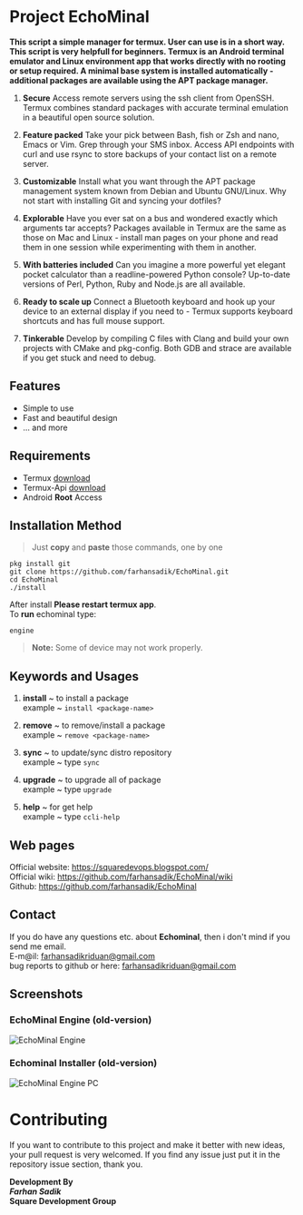 # Project EchoMinal
**This script a simple manager for termux. User can use is in a short way. This script is very helpfull for beginners.
Termux is an Android terminal emulator and Linux environment app that works directly with no rooting or setup required. A minimal base system is installed automatically - additional packages are available using the APT package manager.**

1. **Secure** Access remote servers using the ssh client from OpenSSH. Termux combines standard packages with accurate terminal emulation in a beautiful open source solution.

2. **Feature packed** Take your pick between Bash, fish or Zsh and nano, Emacs or Vim. Grep through your SMS inbox. Access API endpoints with curl and use rsync to store backups of your contact list on a remote server.

3. **Customizable** Install what you want through the APT package management system known from Debian and Ubuntu GNU/Linux. Why not start with installing Git and syncing your dotfiles?

4. **Explorable** Have you ever sat on a bus and wondered exactly which arguments tar accepts? Packages available in Termux are the same as those on Mac and Linux - install man pages on your phone and read them in one session while experimenting with them in another.

5. **With batteries included** Can you imagine a more powerful yet elegant pocket calculator than a readline-powered Python console? Up-to-date versions of Perl, Python, Ruby and Node.js are all available.

6. **Ready to scale up** Connect a Bluetooth keyboard and hook up your device to an external display if you need to - Termux supports keyboard shortcuts and has full mouse support.

7. **Tinkerable** Develop by compiling C files with Clang and build your own projects with CMake and pkg-config. Both GDB and strace are available if you get stuck and need to debug.

## Features
  * Simple to use
  * Fast and beautiful design
  * ... and more

## Requirements
  * Termux [download](https://play.google.com/store/apps/details?id=com.termux&hl=en)
  * Termux-Api [download](https://play.google.com/store/apps/details?id=com.termux.api&hl=en)
  * Android **Root** Access 

## Installation Method
> Just **copy** and **paste** those commands, one by one
```
pkg install git 
git clone https://github.com/farhansadik/EchoMinal.git
cd EchoMinal
./install
```
After install **Please restart termux app**. <br>
To **run** echominal type: 
```
engine 
```

> **Note:** Some of device may not work properly. 

## Keywords and Usages
 1. **install** ~ to install a package  <br>
 example ~ ```install <package-name>``` 
 
 2. **remove** ~ to remove/install a package <br>
 example ~ ```remove <package-name>``` 
 
 3. **sync** ~ to update/sync distro repository <br>
 example ~ type ```sync```
 
 4. **upgrade** ~ to upgrade all of package <br>
 example ~ type ```upgrade```

 5. **help** ~ for get help <br>
 example ~ type ```ccli-help``` 
 

## Web pages
Official website: https://squaredevops.blogspot.com/ <br>
Official wiki: https://github.com/farhansadik/EchoMinal/wiki <br>
Github: https://github.com/farhansadik/EchoMinal <br>

## Contact
If you do have any questions etc. about **Echominal**, then i don't mind if you send me email. <br>
E-m@il: farhansadikriduan@gmail.com <br>
bug reports to github or here: farhansadikriduan@gmail.com <br>


## Screenshots
### EchoMinal Engine (old-version)
![EchoMinal Engine](/image/echominal_engine.png?raw=true "Engine")
### Echominal Installer (old-version)
![EchoMinal Engine PC](/image/echominal_installer.png?raw=true "installer")

# Contributing
If you want to contribute to this project and make it better with new ideas, your pull request is very welcomed. If you find any issue just put it in the repository issue section, thank you.

**Development By** <br>
_**Farhan Sadik**_ <br>
**Square Development Group**
